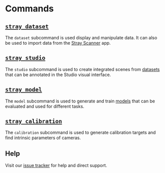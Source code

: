 # Commands

## [`stray dataset`](/commands/dataset.md)
The `dataset` subcommand is used display and manipulate data. It can also be used to import data from the [Stray Scanner](https://www.strayrobots.io/products/scanner) app.

## [`stray studio`](/commands/studio.md)

The `studio` subcommand is used to create integrated scenes from [datasets](/formats/data.md) that can be annotated in the Studio visual interface.
## [`stray model`](/commands/model.md)
The `model` subcommand is used to generate and train [models](/formats/model.md) that can be evaluated and used for different tasks.

## [`stray calibration`](/commands/calibration.md)
The `calibration` subcommand is used to generate calibration targets and find intrinsic parameters of cameras.


## Help

Visit our [issue tracker](https://github.com/StrayRobots/issues) for help and direct support.